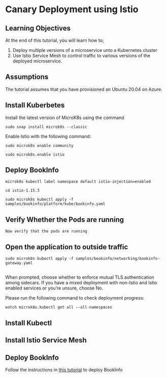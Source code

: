 # Canary Deployment using Istio

## Learning Objectives
At the end of this tutorial, you will learn how to;
1. Deploy multiple versions of a microservice unto a Kubernetes cluster
2. Use Istio Service Mesh to control traffic to various versions of the deployed microservice.

## Assumptions
The tutorial assumes that you have provisioned an Ubuntu 20.04 on Azure.


## Install Kuberbetes
Install the latest version of MicroK8s using the command

    sudo snap install microk8s --classic

Enable Istio with the following command:
    
    sudo microk8s enable community
    
    sudo microk8s.enable istio

## Deploy BookInfo

    microk8s kubectl label namespace default istio-injection=enabled
    
    cd istio-1.15.3
    
    sudo microk8s kubectl apply -f samples/bookinfo/platform/kube/bookinfo.yaml
    
## Verify Whether the Pods are running

    Now verify that the pods are running
    
## Open the application to outside traffic

    sudo microk8s kubectl apply -f samples/bookinfo/networking/bookinfo-gateway.yaml
    
## 

When prompted, choose whether to enforce mutual TLS authentication among sidecars. If you have a mixed deployment with non-Istio and Istio enabled services or you’re unsure, choose No.

Please run the following command to check deployment progress:

    watch microk8s.kubectl get all --all-namespaces

## Install Kubectl

## Install Istio Service Mesh

## Deploy BookInfo
Follow the instructions in [this tutorial](https://istio.io/latest/docs/examples/bookinfo/) to deploy BookInfo


